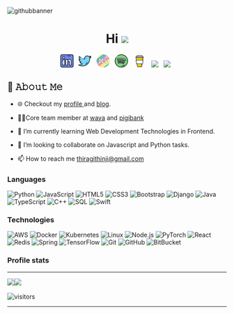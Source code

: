 ![githubbanner](https://user-images.githubusercontent.com/51013354/228838052-f59074c7-fe22-4fd2-856d-19423dbbf3c3.png)

<div align="center">
   <h1>Hi <img src="https://media.giphy.com/media/hvRJCLFzcasrR4ia7z/giphy.gif" width="25px"> </h1>
</div>

<p align='center'>
   <a href="https://www.linkedin.com/in/mercythira/"><img height="30" src="https://raw.githubusercontent.com/8bithemant/8bithemant/master/linkedin.png?raw=true"></a>&nbsp;&nbsp;
<a href="https://twitter.com/ThiraGithinji"><img height="30" src="https://raw.githubusercontent.com/8bithemant/8bithemant/master/twitter.png?raw=true"></a>&nbsp;&nbsp;
<a href=""><img height="30" src="https://raw.githubusercontent.com/8bithemant/8bithemant/master/devto.png?raw=true"></a>&nbsp;&nbsp; 
<a href=""><img height="30" src="https://raw.githubusercontent.com/8bithemant/8bithemant/master/spotify.png?raw=true"></a>&nbsp;&nbsp;
 <a href=""><img height="30" src="https://raw.githubusercontent.com/8bithemant/8bithemant/master/coffee.jpg?raw=true"></a>&nbsp;&nbsp;
<a href=""><img src="https://img.icons8.com/fluent/48/000000/instagram-new.png" width="3.5%"/></a>&nbsp;&nbsp;
<a href=""><img src="https://github.com/sciencepal/sciencepal/blob/master/assets/discord-round.svg" width="3.5%"/></a>&nbsp;&nbsp;
 </p>

## :book: 𝙰𝚋𝚘𝚞𝚝 𝙼𝚎

-  🌐 Checkout my <a href="">profile </a> and <a href = "https://medium.com/@thiragithinji"> blog</a>. 

- :woman_technologist:Core team member at [waya](https://getwaya.com/) and [pigibank](https://pigibank.co.ke/)
- 🌱 I’m currently learning  Web Development Technologies in Frontend.
- 💞️ I’m looking to collaborate on Javascript and Python tasks.
- 📫 How to reach me thiragithinji@gmail.com

### Languages
![Python](https://img.shields.io/badge/-Python-000?&logo=Python)
![JavaScript](https://img.shields.io/badge/-JavaScript-000?&logo=JavaScript)
![HTML5](https://img.shields.io/badge/-HTML5-E34F26?style=flat-square&logo=html5&logoColor=white)
![CSS3](https://img.shields.io/badge/-CSS3-1572B6?style=flat-square&logo=css3)
![Bootstrap](https://img.shields.io/badge/-Bootstrap-563D7C?style=flat-square&logo=bootstrap)
![Django](https://img.shields.io/badge/-C-000?&logo=C)
![Java](https://img.shields.io/badge/-Java-000?&logo=Java&logoColor=007396)
![TypeScript](https://img.shields.io/badge/-TypeScript-000?&logo=TypeScript)
![C++](https://img.shields.io/badge/-C++-000?&logo=c%2b%2b&logoColor=00599C)
![SQL](https://img.shields.io/badge/-SQL-000?&logo=MySQL)
![Swift](https://img.shields.io/badge/-Swift-000?&logo=Swift)

### Technologies

![AWS](https://img.shields.io/badge/-AWS-000?&logo=Amazon-AWS&logoColor=F90)
![Docker](https://img.shields.io/badge/-Docker-000?&logo=Docker)
![Kubernetes](https://img.shields.io/badge/-Kubernetes-000?&logo=Kubernetes)
![Linux](https://img.shields.io/badge/-Linux-000?&logo=Linux)
![Node.js](https://img.shields.io/badge/-Node.js-000?&logo=node.js)
![PyTorch](https://img.shields.io/badge/-PyTorch-000?&logo=PyTorch)
![React](https://img.shields.io/badge/-React-000?&logo=React)
![Redis](https://img.shields.io/badge/-Redis-000?&logo=Redis)
![Spring](https://img.shields.io/badge/-Spring-000?&logo=Spring)
![TensorFlow](https://img.shields.io/badge/-TensorFlow-000?&logo=TensorFlow)
![Git](https://img.shields.io/badge/-Git-black?style=flat-square&logo=git)
![GitHub](https://img.shields.io/badge/-GitHub-181717?style=flat-square&logo=github)
![BitBucket](https://img.shields.io/badge/-BitBucket-darkblue?style=flat-square&logo=bitbucket)

### Profile stats
<hr>

<!-- ![Github Stats](https://github-readme-stats.vercel.app/api?username=thirathenerd&count_private=true&show_icons=true) -->
<a href=""><img height="137px" src="https://github-readme-stats.vercel.app/api?username=thirathenerd&hide_title=false&hide_border=true&show_icons=true&include_all_commits=true&count_private=true&line_height=21&text_color=000&icon_color=000&bg_color=0,ea6161,ffc64d,fffc4d,52fa5a&theme=graywhite" /><!-- wi*quL3fcV --><img height="137px" src="https://github-readme-stats.vercel.app/api/top-langs/?username=thirathenerd&hide=html&hide_title=true&hide_border=true&layout=compact&langs_count=6&exclude_repo=comp426,Redventures-Movie-Quotes&text_color=000&icon_color=fff&bg_color=0,52fa5a,4dfcff,c64dff&theme=graywhite" /></a>

![visitors](https://visitor-badge.glitch.me/badge?page_id=thirathenerd)

<hr>